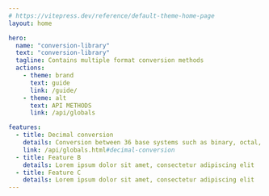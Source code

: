 ```yaml
---
# https://vitepress.dev/reference/default-theme-home-page
layout: home

hero:
  name: "conversion-library"
  text: "conversion-library"
  tagline: Contains multiple format conversion methods
  actions:
    - theme: brand
      text: guide
      link: /guide/
    - theme: alt
      text: API METHODS
      link: /api/globals

features:
  - title: Decimal conversion
    details: Conversion between 36 base systems such as binary, octal, decimal, etc
    link: /api/globals.html#decimal-conversion
  - title: Feature B
    details: Lorem ipsum dolor sit amet, consectetur adipiscing elit
  - title: Feature C
    details: Lorem ipsum dolor sit amet, consectetur adipiscing elit
---
```


